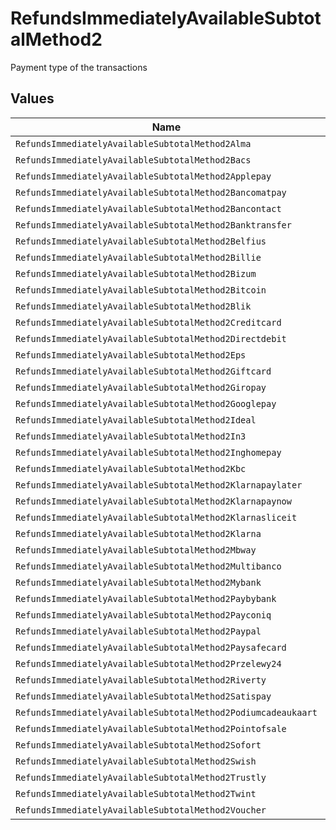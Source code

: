 # RefundsImmediatelyAvailableSubtotalMethod2

Payment type of the transactions


## Values

| Name                                                          | Value                                                         |
| ------------------------------------------------------------- | ------------------------------------------------------------- |
| `RefundsImmediatelyAvailableSubtotalMethod2Alma`              | alma                                                          |
| `RefundsImmediatelyAvailableSubtotalMethod2Bacs`              | bacs                                                          |
| `RefundsImmediatelyAvailableSubtotalMethod2Applepay`          | applepay                                                      |
| `RefundsImmediatelyAvailableSubtotalMethod2Bancomatpay`       | bancomatpay                                                   |
| `RefundsImmediatelyAvailableSubtotalMethod2Bancontact`        | bancontact                                                    |
| `RefundsImmediatelyAvailableSubtotalMethod2Banktransfer`      | banktransfer                                                  |
| `RefundsImmediatelyAvailableSubtotalMethod2Belfius`           | belfius                                                       |
| `RefundsImmediatelyAvailableSubtotalMethod2Billie`            | billie                                                        |
| `RefundsImmediatelyAvailableSubtotalMethod2Bizum`             | bizum                                                         |
| `RefundsImmediatelyAvailableSubtotalMethod2Bitcoin`           | bitcoin                                                       |
| `RefundsImmediatelyAvailableSubtotalMethod2Blik`              | blik                                                          |
| `RefundsImmediatelyAvailableSubtotalMethod2Creditcard`        | creditcard                                                    |
| `RefundsImmediatelyAvailableSubtotalMethod2Directdebit`       | directdebit                                                   |
| `RefundsImmediatelyAvailableSubtotalMethod2Eps`               | eps                                                           |
| `RefundsImmediatelyAvailableSubtotalMethod2Giftcard`          | giftcard                                                      |
| `RefundsImmediatelyAvailableSubtotalMethod2Giropay`           | giropay                                                       |
| `RefundsImmediatelyAvailableSubtotalMethod2Googlepay`         | googlepay                                                     |
| `RefundsImmediatelyAvailableSubtotalMethod2Ideal`             | ideal                                                         |
| `RefundsImmediatelyAvailableSubtotalMethod2In3`               | in3                                                           |
| `RefundsImmediatelyAvailableSubtotalMethod2Inghomepay`        | inghomepay                                                    |
| `RefundsImmediatelyAvailableSubtotalMethod2Kbc`               | kbc                                                           |
| `RefundsImmediatelyAvailableSubtotalMethod2Klarnapaylater`    | klarnapaylater                                                |
| `RefundsImmediatelyAvailableSubtotalMethod2Klarnapaynow`      | klarnapaynow                                                  |
| `RefundsImmediatelyAvailableSubtotalMethod2Klarnasliceit`     | klarnasliceit                                                 |
| `RefundsImmediatelyAvailableSubtotalMethod2Klarna`            | klarna                                                        |
| `RefundsImmediatelyAvailableSubtotalMethod2Mbway`             | mbway                                                         |
| `RefundsImmediatelyAvailableSubtotalMethod2Multibanco`        | multibanco                                                    |
| `RefundsImmediatelyAvailableSubtotalMethod2Mybank`            | mybank                                                        |
| `RefundsImmediatelyAvailableSubtotalMethod2Paybybank`         | paybybank                                                     |
| `RefundsImmediatelyAvailableSubtotalMethod2Payconiq`          | payconiq                                                      |
| `RefundsImmediatelyAvailableSubtotalMethod2Paypal`            | paypal                                                        |
| `RefundsImmediatelyAvailableSubtotalMethod2Paysafecard`       | paysafecard                                                   |
| `RefundsImmediatelyAvailableSubtotalMethod2Przelewy24`        | przelewy24                                                    |
| `RefundsImmediatelyAvailableSubtotalMethod2Riverty`           | riverty                                                       |
| `RefundsImmediatelyAvailableSubtotalMethod2Satispay`          | satispay                                                      |
| `RefundsImmediatelyAvailableSubtotalMethod2Podiumcadeaukaart` | podiumcadeaukaart                                             |
| `RefundsImmediatelyAvailableSubtotalMethod2Pointofsale`       | pointofsale                                                   |
| `RefundsImmediatelyAvailableSubtotalMethod2Sofort`            | sofort                                                        |
| `RefundsImmediatelyAvailableSubtotalMethod2Swish`             | swish                                                         |
| `RefundsImmediatelyAvailableSubtotalMethod2Trustly`           | trustly                                                       |
| `RefundsImmediatelyAvailableSubtotalMethod2Twint`             | twint                                                         |
| `RefundsImmediatelyAvailableSubtotalMethod2Voucher`           | voucher                                                       |